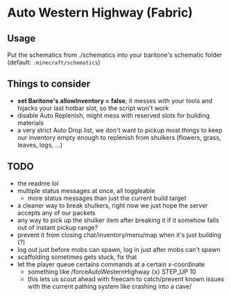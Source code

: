 # Auto Western Highway (Fabric)

## Usage

Put the schematics from ./schematics into your baritone's schematic folder (default: `.minecraft/schematics`)

## Things to consider

- **set Baritone's allowInventory = false**, it messes with your tools and hijacks your last hotbar slot, so the script
  won't work
- disable Auto Replenish, might mess with reserved slots for building materials
- a very strict Auto Drop list, we don't want to pickup most things to keep our inventory empty enough to replenish from
  shulkers (flowers, grass, leaves, logs, ...)

## TODO

- the readme lol
- multiple status messages at once, all toggleable
    - more status messages than just the current build target
- a cleaner way to break shulkers, right now we just hope the server accepts any of our packets
- any way to pick up the shulker item after breaking it if it somehow falls out of instant pickup range?
- prevent it from closing chat/inventory/menu/map when it's just building (?)
- log out just before mobs can spawn, log in just after mobs can't spawn
- scaffolding sometimes gets stuck, fix that
- let the player queue certains commands at a certain x-coordinate
  - something like /forceAutoWesternHighway {x} STEP_UP 10
  - this lets us scout ahead with freecam to catch/prevent known issues with the current pathing system like crashing into a cave/
